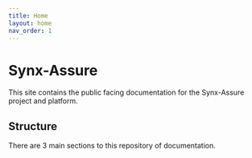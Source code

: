 ```yaml
---
title: Home
layout: home
nav_order: 1
---
```


# Synx-Assure

This site contains the public facing documentation for the Synx-Assure project and platform.

## Structure

There are 3 main sections to this repository of documentation.